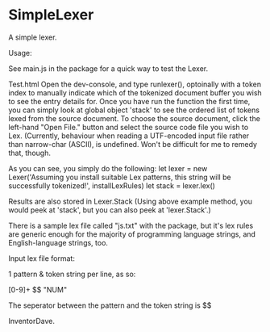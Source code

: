 # SimpleLexer
A simple lexer.
 
Usage:
 
See main.js in the package for a quick way to test the Lexer.

Test.html
Open the dev-console, and type runlexer(), optoinally with a token index to manually indicate which of the tokenized document buffer you wish to see the entry details for. Once you have run the function the first time, you can simply look at global object 'stack' to see the ordered list of tokens lexed from the source document. To choose the source document, click the left-hand "Open File." button and select the source code file you wish to Lex. (Currently, behaviour when reading a UTF-encoded input file rather than narrow-char (ASCII), is undefined. Won't be difficult for me to remedy that, though. 


As you can see, you simply do the following:
let lexer = new Lexer('Assuming you install suitable Lex patterns, this string will be successfully tokenized!', installLexRules)
let stack = lexer.lex()
 
Results are also stored in Lexer.Stack (Using above example method, you would peek at 'stack', but you can also peek at 'lexer.Stack'.)
 
There is a sample lex file called "js.txt" with the package, but it's lex rules are generic enough for the majority of programming language strings, and English-language strings, too.


Input lex file format:
 
1 pattern & token string per line, as so:
 
[0-9]+                      $$ "NUM"
 
The seperator between the pattern and the token string is $$
 
InventorDave.

